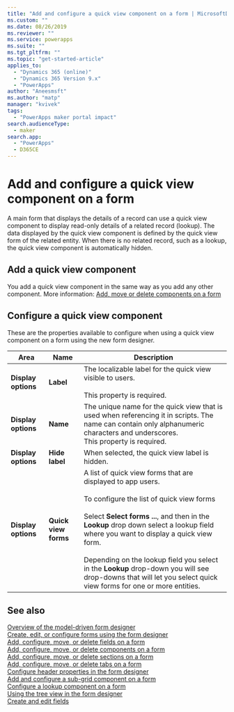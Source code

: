 ```yaml
---
title: "Add and configure a quick view component on a form | MicrosoftDocs"
ms.custom: ""
ms.date: 08/26/2019
ms.reviewer: ""
ms.service: powerapps
ms.suite: ""
ms.tgt_pltfrm: ""
ms.topic: "get-started-article"
applies_to: 
  - "Dynamics 365 (online)"
  - "Dynamics 365 Version 9.x"
  - "PowerApps"
author: "Aneesmsft"
ms.author: "matp"
manager: "kvivek"
tags: 
  - "PowerApps maker portal impact"
search.audienceType: 
  - maker
search.app: 
  - "PowerApps"
  - D365CE
---
```


# Add and configure a quick view component on a form  
A main form that displays the details of a record can use a quick view component to display read-only details of a related record (lookup). The data displayed by the quick view component is defined by the quick view form of the related entity. When there is no related record, such as a lookup, the quick view component is automatically hidden.

## Add a quick view component
You add a quick view component in the same way as you add any other component. More information: [Add, move or delete components on a form](add-move-configure-or-delete-components-on-form.md)

## Configure a quick view component
These are the properties available to configure when using a quick view component on a form using the new form designer.

|Area   |Name  |Description  |
|---------|---------|---------|
|**Display options** | **Label** | The localizable label for the quick view visible to users. <br /><br /> This property is required. |
| **Display options** | **Name** |  The unique name for the quick view that is used when referencing it in scripts. The name can contain only alphanumeric characters and underscores. <br />This property is required. |
| **Display options**  | **Hide label** |  When selected, the quick view label is hidden. |
| **Display options**  | **Quick view forms** |  A list of quick view forms that are displayed to app users. <br /><br />To configure the list of quick view forms <br /><br /> Select **Select forms ...**, and then in the **Lookup** drop down select a lookup field where you want to display a quick view form. <br /><br />Depending on the lookup field you select in the **Lookup** drop-down you will see drop-downs that will let you select quick view forms for one or more entities. |

## See also
[Overview of the model-driven form designer](form-designer-overview.md)  
[Create, edit, or configure forms using the form designer](create-and-edit-forms.md)  
[Add, configure, move, or delete fields on a form](add-move-or-delete-fields-on-form.md)  
[Add, configure, move, or delete components on a form](add-move-configure-or-delete-components-on-form.md)  
[Add, configure, move, or delete sections on a form](add-move-or-delete-sections-on-form.md)  
[Add, configure, move, or delete tabs on a form](add-move-or-delete-tabs-on-form.md)  
[Configure header properties in the form designer](form-designer-header-properties.md)  
[Add and configure a sub-grid component on a form](form-designer-add-configure-subgrid.md)  
[Configure a lookup component on a form](form-designer-add-configure-lookup.md)  
[Using the tree view in the form designer](using-tree-view-on-form.md)  
[Create and edit fields](../common-data-service/create-edit-field-portal.md)  
